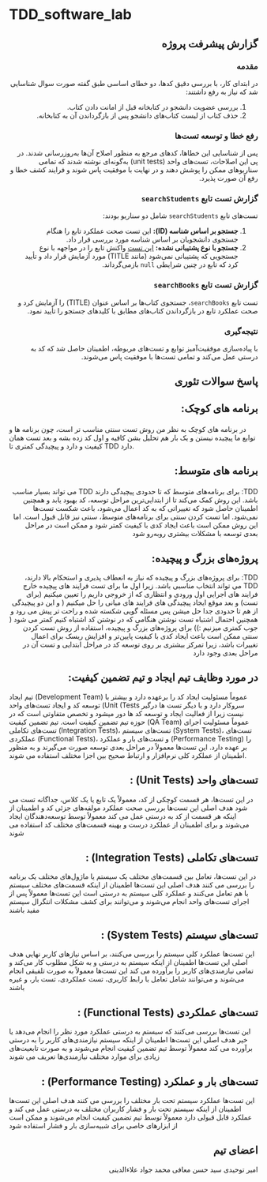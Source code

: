 
# TDD_software_lab
<div dir="rtl">

## گزارش پیشرفت پروژه

### مقدمه
در ابتدای کار، با بررسی دقیق کدها، دو خطای اساسی طبق گفته صورت سوال شناسایی شد که نیاز به رفع داشتند:

1. بررسی عضویت دانشجو در کتابخانه قبل از امانت دادن کتاب.
2. حذف کتاب از لیست کتاب‌های دانشجو پس از بازگرداندن آن به کتابخانه.

### رفع خطا و توسعه تست‌ها
پس از شناسایی این خطاها، کدهای مرجع به منظور اصلاح آن‌ها به‌روزرسانی شدند. در پی این اصلاحات، تست‌های واحد (unit tests) به‌گونه‌ای نوشته شدند که تمامی سناریوهای ممکن را پوشش دهند و در نهایت با موفقیت پاس شوند و فرایند کشف خطا و رفع آن صورت پذیرد.

### گزارش تست تابع `searchStudents`
تست‌های تابع `searchStudents` شامل دو سناریو بودند:
1. **جستجو بر اساس شناسه (ID):** این تست صحت عملکرد تابع را هنگام جستجوی دانشجویان بر اساس شناسه مورد بررسی قرار داد.
2. **جستجو با نوع پشتیبانی نشده:** [این تست]([url](https://github.com/sahm124/TDD_software_lab/blob/e7f49f43380a6b241861ad5e215dd366a0dc603e/src/test/java/LibraryTest.java#L65)) واکنش تابع را در مواجهه با نوع جستجویی که پشتیبانی نمی‌شود (مانند TITLE) مورد آزمایش قرار داد و تأیید کرد که تابع در چنین شرایطی `null` بازمی‌گرداند.

### گزارش تست تابع `searchBooks`
تست تابع `searchBooks`، جستجوی کتاب‌ها بر اساس عنوان (TITLE) را آزمایش کرد و صحت عملکرد تابع در بازگرداندن کتاب‌های مطابق با کلیدهای جستجو را تأیید نمود.

### نتیجه‌گیری
با پیاده‌سازی موفقیت‌آمیز توابع و تست‌های مربوطه، اطمینان حاصل شد که کد به درستی عمل می‌کند و تمامی تست‌ها با موفقیت پاس می‌شوند.

</div>

<h2 dir="rtl">
پاسخ سوالات تئوری
</h2>

<h2 dir="rtl">

برنامه های کوچک:
</h2>
<p dir="rtl">

در برنامه های کوچک به نظر من روش تست سنتی مناسب تر است، چون برنامه ها و توابع ما پیچیده نیستن و یک بار هم تحلیل بشن کافیه و اول کد زده بشه و بعد تست همان کیفیت و دارد و پیچیدگی کمتری تا TDD دارد.
</p>

<h2 dir="rtl">

برنامه های متوسط:
</h2>

<p dir="rtl">
TDD: برای برنامه‌های متوسط که تا حدودی پیچیدگی دارند TDD  می ‌تواند بسیار مناسب باشد. این روش کمک می‌کند تا از ابتدایی‌ترین مراحل توسعه، کد بهبود یابد و همچنین اطمینان حاصل شود که تغییراتی که به کد اعمال می‌شود، باعث شکست تست‌ها نمی‌شود. اما تست کردن سنتی برای برنامه‌های متوسط، سنتی نیز قابل قبول است. اما این روش ممکن است باعث ایجاد کدی با کیفیت کمتر شود و ممکن است در مراحل بعدی توسعه با مشکلات بیشتری روبه‌رو شود
</p>
<h2 dir="rtl">
پروژه‌های بزرگ و پیچیده:
</h2>
<p dir="rtl">
TDD: برای پروژه‌های بزرگ و پیچیده که نیاز به انعطاف پذیری و استحکام بالا دارند، TDD  می ‌تواند انتخاب مناسبی باشد. زیرا اول ما برای تست فرایند های پیچیده خارج فرایند های اجرایی اول ورودی و انتظاری که از خروجی داریم را تعیین میکنیم (برای تست) و بعد موقع ایجاد پیچیدگی های فرایند های میانی را حل میکنیم ( و این دو پیچیدگی از هم تا حدودی جدا حل میشن پس مسئله گویی شکسته شده و راحت تر پیش می رود و همچنین احتمال اشتباه تست نوشتن هنگامی که در نوشتن کد اشتباه کنیم کمتر می شود ( جوب کمتری میزنیم :))
برای پروژه‌های بزرگ و پیچیده، استفاده از روش تست کردن سنتی ممکن است باعث ایجاد کدی با کیفیت پایین‌تر و افزایش ریسک برای اعمال تغییرات باشد، زیرا تمرکز بیشتری بر روی توسعه کد در مراحل ابتدایی و تست آن در مراحل بعدی وجود دارد
</p>

<h2 dir="rtl">
در مورد وظایف تیم ایجاد و تیم تضمین کیفیت:
</h2>
<p dir="rtl">

تیم ایجاد (Development Team) عموماً مسئولیت ایجاد کد را برعهده دارد و بیشتر با توسعه کد و ایجاد تست‌های واحد (Unit      (Tests  سروکار دارد  و با دیگر تست ها درگیر نیست زیرا از فعالیت ایجاد و توسعه کد ها دور میشود و تخصص متفاوتی است که در حوزه تیم تضمین کیفیت است.
تیم تضمین کیفیت (QA Team) عموماً مسئولیت اجرای تست‌های تکاملی (Integration Tests)، تست‌های سیستم   (System Tests)، تست‌های عملکردی  (Functional Tests)، و تست‌های بار و عملکرد (Performance Testing) را بر عهده دارد. این تست‌ها معمولاً در مراحل بعدی توسعه صورت می‌گیرند و به منظور اطمینان از عملکرد کلی نرم‌افزار و ارتباط صحیح بین اجزا مختلف استفاده می ‌شوند.
</p>
<h2 dir="rtl">
تست‌های واحد  (Unit Tests) :
</h2>
<p dir="rtl">

در این تست‌ها، هر قسمت کوچکی از کد، معمولاً یک تابع یا یک کلاس، جداگانه تست می ‌شود
هدف اصلی این تست‌ها بررسی صحت عملکرد مولفه‌های جزئی کد و اطمینان از اینکه هر قسمت از کد به درستی عمل می‌  کند
معمولاً توسط توسعه‌دهندگان ایجاد می‌شوند و برای اطمینان از عملکرد درست و بهینه قسمت‌های مختلف کد استفاده می‌ شوند
</p>

<h2 dir="rtl">
تست‌های تکاملی (Integration Tests) :
</h2>
<p dir="rtl">

در این تست‌ها، تعامل بین قسمت‌های مختلف یک سیستم یا ماژول‌های مختلف یک برنامه را بررسی می ‌کنند
هدف اصلی این تست‌ها اطمینان از اینکه قسمت‌های مختلف سیستم با هم تعامل می‌کنند و عملکرد کلی سیستم به درستی است
این تست‌ها معمولاً پس از اجرای تست‌های واحد انجام می‌شوند و می‌توانند برای کشف مشکلات انتگرال سیستم مفید باشند
</p>
<h2 dir="rtl">
تست‌های سیستم  (System Tests) :
</h2>
<p dir="rtl">

این تست‌ها عملکرد کلی سیستم را بررسی می‌کنند، بر اساس نیازهای کاربر نهایی
هدف اصلی این تست‌ها اطمینان از اینکه سیستم به درستی و به شکل مطلوب کار می‌کند و تمامی نیازمندی‌های کاربر را برآورده می ‌کند
این تست‌ها معمولاً به صورت تلفیقی انجام می‌شوند و می‌توانند شامل تعامل با رابط کاربری، تست عملکردی، تست بار، و غیره باشند
</p>
<h2 dir="rtl">
تست‌های عملکردی  (Functional Tests) :
</h2>
<p dir="rtl">

این تست‌ها بررسی می‌کنند که سیستم به درستی عملکرد مورد نظر را انجام می‌دهد یا خیر
هدف اصلی این تست‌ها اطمینان از اینکه سیستم نیازمندی‌های کاربر را به درستی برآورده می‌ کند
معمولاً توسط تیم تضمین کیفیت انجام می‌شوند و به صورت تابعیت‌های زیادی برای موارد مختلف نیازمندی‌ها تعریف می‌ شوند
</p>
<h2 dir="rtl">
تست‌های بار و عملکرد  (Performance Testing) :
</h2>
<p dir="rtl">

این تست‌ها عملکرد سیستم تحت بار مختلف را بررسی می‌ کنند
هدف اصلی این تست‌ها اطمینان از اینکه سیستم تحت بار و فشار کاربران مختلف به درستی عمل می ‌کند و عملکرد قابل قبولی دارد
معمولاً توسط تیم تضمین کیفیت انجام می‌شوند و ممکن است از ابزارهای خاصی برای شبیه‌سازی بار و فشار استفاده شود
</p>

<h2 dir="rtl">
اعضای تیم
</h2>
<div dir="rtl">

امیر توحیدی
سید حسن معافی 
محمد جواد علاءالدینی
</div>
